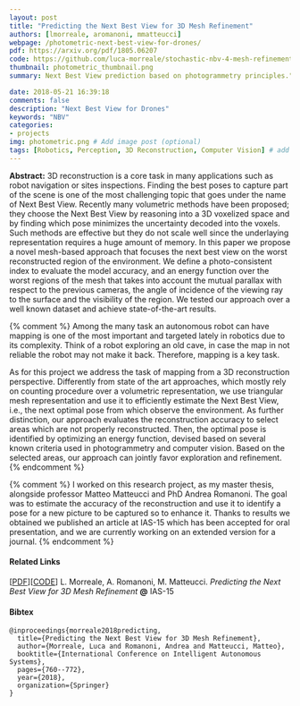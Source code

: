 ```yaml
---
layout: post
title: "Predicting the Next Best View for 3D Mesh Refinement"
authors: [lmorreale, aromanoni, mmatteucci]
webpage: /photometric-next-best-view-for-drones/
pdf: https://arxiv.org/pdf/1805.06207
code: https://github.com/luca-morreale/stochastic-nbv-4-mesh-refinement
thumbnail: photometric_thumbnail.png 
summary: Next Best View prediction based on photogrammetry principles."

date: 2018-05-21 16:39:18
comments: false
description: "Next Best View for Drones"
keywords: "NBV"
categories:
- projects
img: photometric.png # Add image post (optional)
tags: [Robotics, Perception, 3D Reconstruction, Computer Vision] # add tag
---
```


**Abstract:** 3D reconstruction is a core task in many applications such as robot navigation or sites inspections. Finding the best poses to capture part of the scene is one of the most challenging topic that goes under the name of Next Best View. Recently many volumetric methods have been proposed; they choose the Next Best View by reasoning into a 3D voxelized space and by finding which pose minimizes the uncertainty decoded into the voxels. Such methods are effective but they do not scale well since the underlaying representation requires a huge amount of memory. In this paper we propose a novel mesh-based approach that focuses the next best view on the worst reconstructed region of the environment. We define a photo-consistent index to evaluate the model accuracy, and an energy function over the worst regions of the mesh that takes into account the mutual parallax with respect to the previous cameras, the angle of incidence of the viewing ray to the surface and the visibility of the region. We tested our approach over a well known dataset and achieve state-of-the-art results.

{% comment %}
Among the many task an autonomous robot can have mapping is one of the most important and targeted lately in robotics due to its complexity. Think of a robot exploring an old cave, in case the map in not reliable the robot may not make it back. Therefore, mapping is a key task.

As for this project we address the task of mapping from a 3D reconstruction perspective. Differently from state of the art approaches, which mostly rely on counting procedure over a volumetric representation, we use triangular mesh representation and use it to efficiently estimate the Next Best View, i.e., the next optimal pose from which observe the environment.
As further distinction, our approach evaluates the reconstruction accuracy to select areas which are not properly reconstructed. Then, the optimal pose is identified by optimizing an energy function, devised based on several known criteria used in photogrammetry and computer vision.
Based on the selected areas, our approach can jointly favor exploration and refinement.
{% endcomment %}


{% comment %}
I worked on this research project, as my master thesis, alongside professor Matteo Matteucci and PhD Andrea Romanoni. The goal was to estimate the accuracy of the reconstruction and use it to identify a pose for a new picture to be captured so to enhance it. Thanks to results we obtained we published an article at IAS-15 which has been accepted for oral presentation, and we are currently working on an extended version for a journal.
{% endcomment %}

#### Related Links

[[PDF]({{page.pdf}})][[CODE]({{page.code}})] L. Morreale, A. Romanoni, M. Matteucci. *Predicting the Next Best View for 3D Mesh Refinement* **@** IAS-15

#### Bibtex
```
@inproceedings{morreale2018predicting,
  title={Predicting the Next Best View for 3D Mesh Refinement},
  author={Morreale, Luca and Romanoni, Andrea and Matteucci, Matteo},
  booktitle={International Conference on Intelligent Autonomous Systems},
  pages={760--772},
  year={2018},
  organization={Springer}
}
```

